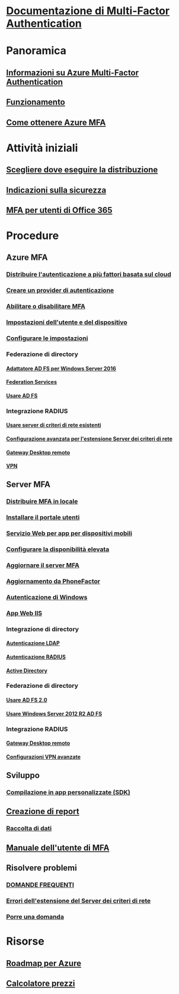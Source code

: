 # [Documentazione di Multi-Factor Authentication](index.md)

# Panoramica

## [Informazioni su Azure Multi-Factor Authentication](../active-directory/authentication/multi-factor-authentication.md)
## [Funzionamento](../active-directory/authentication/concept-mfa-howitworks.md)
## [Come ottenere Azure MFA](../active-directory/authentication/concept-mfa-licensing.md)

# Attività iniziali

## [Scegliere dove eseguire la distribuzione](../active-directory/authentication/concept-mfa-whichversion.md)
## [Indicazioni sulla sicurezza](../active-directory/authentication/multi-factor-authentication-security-best-practices.md)
## [MFA per utenti di Office 365](https://support.office.com/article/Plan-for-multi-factor-authentication-for-Office-365-Deployments-043807b2-21db-4d5c-b430-c8a6dee0e6ba)

# Procedure

## Azure MFA
### [Distribuire l'autenticazione a più fattori basata sul cloud](../active-directory/authentication/howto-mfa-getstarted.md)
### [Creare un provider di autenticazione](../active-directory/authentication/concept-mfa-authprovider.md)
### [Abilitare o disabilitare MFA](../active-directory/authentication/howto-mfa-userstates.md)
### [Impostazioni dell'utente e del dispositivo](../active-directory/authentication/howto-mfa-userdevicesettings.md)
### [Configurare le impostazioni](../active-directory/authentication/howto-mfa-mfasettings.md)
### Federazione di directory
#### [Adattatore AD FS per Windows Server 2016](https://docs.microsoft.com/windows-server/identity/ad-fs/operations/configure-ad-fs-and-azure-mfa)
#### [Federation Services](../active-directory/authentication/multi-factor-authentication-get-started-adfs.md)
#### [Usare AD FS](../active-directory/authentication/howto-mfa-adfs.md)
### Integrazione RADIUS
#### [Usare server di criteri di rete esistenti](../active-directory/authentication/howto-mfa-nps-extension.md)
#### [Configurazione avanzata per l'estensione Server dei criteri di rete](../active-directory/authentication/howto-mfa-nps-extension-advanced.md)
#### [Gateway Desktop remoto](../active-directory/authentication/howto-mfa-nps-extension-rdg.md)
#### [VPN](../active-directory/authentication/howto-mfa-nps-extension-vpn.md)

## Server MFA
### [Distribuire MFA in locale](../active-directory/authentication/howto-mfaserver-deploy.md)
### [Installare il portale utenti](../active-directory/authentication/howto-mfaserver-deploy-userportal.md)
### [Servizio Web per app per dispositivi mobili](../active-directory/authentication/howto-mfaserver-deploy-mobileapp.md)
### [Configurare la disponibilità elevata](../active-directory/authentication/howto-mfaserver-deploy-ha.md)
### [Aggiornare il server MFA](../active-directory/authentication/howto-mfaserver-deploy-upgrade.md)
### [Aggiornamento da PhoneFactor](../active-directory/authentication/howto-mfaserver-deploy-upgrade-pf.md)
### [Autenticazione di Windows](../active-directory/authentication/howto-mfaserver-windows.md)
### [App Web IIS](../active-directory/authentication/howto-mfaserver-iis.md)
### Integrazione di directory
#### [Autenticazione LDAP](../active-directory/authentication/howto-mfaserver-dir-ldap.md)
#### [Autenticazione RADIUS](../active-directory/authentication/howto-mfaserver-dir-radius.md)
#### [Active Directory](../active-directory/authentication/howto-mfaserver-dir-ad.md)
### Federazione di directory
#### [Usare AD FS 2.0](../active-directory/authentication/howto-mfaserver-adfs-2.md)
#### [Usare Windows Server 2012 R2 AD FS](../active-directory/authentication/howto-mfaserver-adfs-2012.md)
### Integrazione RADIUS
#### [Gateway Desktop remoto](../active-directory/authentication/howto-mfaserver-nps-rdg.md)
#### [Configurazioni VPN avanzate](../active-directory/authentication/howto-mfaserver-nps-vpn.md)

## Sviluppo
### [Compilazione in app personalizzate (SDK)](../active-directory/authentication/howto-mfa-sdk.md)

## [Creazione di report](../active-directory/authentication/howto-mfa-reporting.md)
### [Raccolta di dati](../active-directory/authentication/howto-mfa-reporting-datacollection.md)

## [Manuale dell'utente di MFA](./end-user/multi-factor-authentication-end-user.md)

## Risolvere problemi
### [DOMANDE FREQUENTI](../active-directory/authentication/multi-factor-authentication-faq.md)
### [Errori dell'estensione del Server dei criteri di rete](../active-directory/authentication/howto-mfa-nps-extension-errors.md)
### [Porre una domanda](https://social.msdn.microsoft.com/Forums/newthread?category=windowsazureplatform&forum=windowsazureactiveauthentication&prof=required)

# Risorse
## [Roadmap per Azure](https://azure.microsoft.com/roadmap/?category=security-identity)
## [Calcolatore prezzi](https://azure.microsoft.com/pricing/calculator/)
